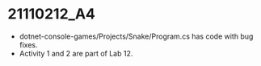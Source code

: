 # 21110212_A4

- dotnet-console-games/Projects/Snake/Program.cs has code with bug fixes.
- Activity 1 and 2 are part of Lab 12.
